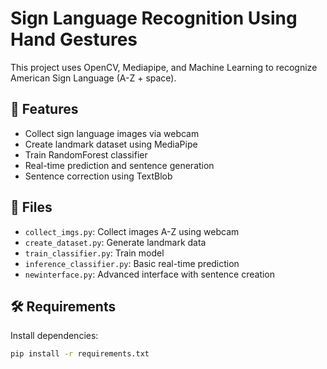 # Sign Language Recognition Using Hand Gestures

This project uses OpenCV, Mediapipe, and Machine Learning to recognize American Sign Language (A-Z + space).

## 🧠 Features
- Collect sign language images via webcam
- Create landmark dataset using MediaPipe
- Train RandomForest classifier
- Real-time prediction and sentence generation
- Sentence correction using TextBlob

## 📂 Files
- `collect_imgs.py`: Collect images A-Z using webcam
- `create_dataset.py`: Generate landmark data
- `train_classifier.py`: Train model
- `inference_classifier.py`: Basic real-time prediction
- `newinterface.py`: Advanced interface with sentence creation

## 🛠 Requirements
Install dependencies:

```bash
pip install -r requirements.txt

